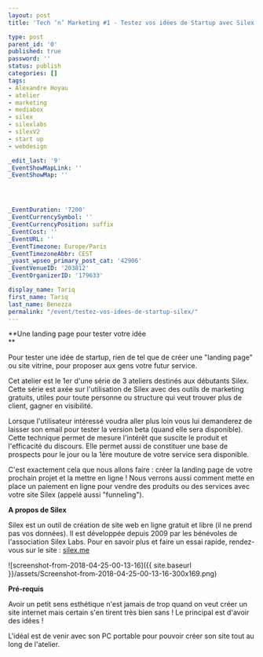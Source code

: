 ```yaml
---
layout: post
title: 'Tech ‘n’ Marketing #1 - Testez vos idées de Startup avec Silex'

type: post
parent_id: '0'
published: true
password: ''
status: publish
categories: []
tags:
- Alexandre Hoyau
- atelier
- marketing
- mediabox
- silex
- silexlabs
- silexV2
- start up
- webdesign

_edit_last: '9'
_EventShowMapLink: ''
_EventShowMap: ''




_EventDuration: '7200'
_EventCurrencySymbol: ''
_EventCurrencyPosition: suffix
_EventCost: ''
_EventURL: ''
_EventTimezone: Europe/Paris
_EventTimezoneAbbr: CEST
_yoast_wpseo_primary_post_cat: '42906'
_EventVenueID: '203812'
_EventOrganizerID: '179633'

display_name: Tariq
first_name: Tariq
last_name: Benezza
permalink: "/event/testez-vos-idees-de-startup-silex/"
---
```


**Une landing page pour tester votre idée  
**

Pour tester une idée de startup, rien de tel que de créer une "landing page" ou site vitrine, pour proposer aux gens votre futur service.

Cet atelier est le 1er d'une série de 3 ateliers destinés aux débutants Silex. Cette série est axée sur l'utilisation de Silex avec des outils de marketing gratuits, utiles pour toute personne ou structure qui veut trouver plus de client, gagner en visibilité.

Lorsque l'utilisateur intéressé voudra aller plus loin vous lui demanderez de laisser son email pour tester la version beta (quand elle sera disponible). Cette technique permet de mesure l'intérêt que suscite le produit et l'efficacité du discours. Elle permet aussi de constituer une base de prospects pour le jour ou la 1ère mouture de votre service sera disponible.



C'est exactement cela que nous allons faire
: créer la landing page de votre prochain projet et la mettre en ligne ! Nous verrons aussi comment mette en place un paiement en ligne pour vendre des produits ou des services avec votre site Silex (appelé aussi "funneling").

**A propos de Silex**

Silex est un outil de création de site web en ligne gratuit et libre (il ne prend pas vos données). Il est développée depuis 2009 par les bénévoles de l'association Silex Labs. Pour en savoir plus et faire un essai rapide, rendez-vous sur le site
: [silex.me](https://www.silex.me)

![screenshot-from-2018-04-25-00-13-16]({{ site.baseurl }}/assets/Screenshot-from-2018-04-25-00-13-16-300x169.png)

**Pré-requis**

Avoir un petit sens esthétique n'est jamais de trop quand on veut créer un site internet mais certain s'en tirent très bien sans ! Le principal est d'avoir des idées !

L'idéal est de venir avec son PC portable pour pouvoir créer son site tout au long de l'atelier.